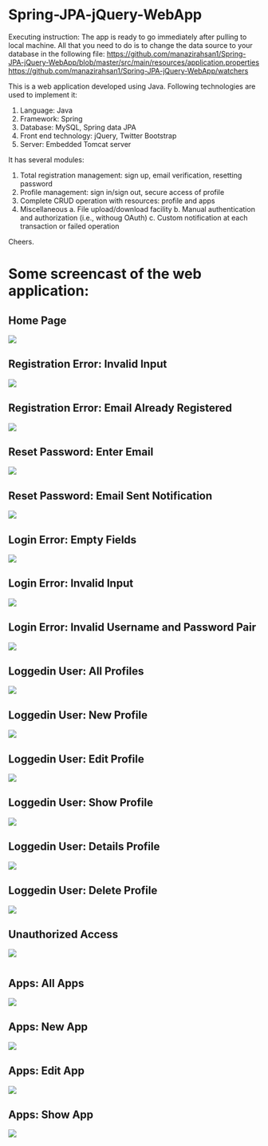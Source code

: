 # Spring-JPA-jQuery-WebApp

Executing instruction:
The app is ready to go immediately after pulling to local machine. All that you need to do is to change the data source to your database in the following file:
https://github.com/manazirahsan1/Spring-JPA-jQuery-WebApp/blob/master/src/main/resources/application.properties
https://github.com/manazirahsan1/Spring-JPA-jQuery-WebApp/watchers

This is a web application developed using Java. Following technologies are used to implement it:
1. Language: Java
2. Framework: Spring
3. Database: MySQL, Spring data JPA
4. Front end technology: jQuery, Twitter Bootstrap
5. Server: Embedded Tomcat server


It has several modules:
1. Total registration management: sign up, email verification, resetting password
2. Profile management: sign in/sign out, secure access of profile
3. Complete CRUD operation with resources: profile and apps
4. Miscellaneous
  a. File upload/download facility
  b. Manual authentication and authorization (i.e., withoug OAuth)
  c. Custom notification at each transaction or failed operation

Cheers.


# Some screencast of the web application:
<h2>Home Page</h2>
<img src="images/landing_page.PNG">

<h2>Registration Error: Invalid Input</h2>
<img src="images/registration_error.PNG">
<h2>Registration Error: Email Already Registered</h2>
<img src="images/registration_returned_user_error.PNG">

<h2>Reset Password: Enter Email</h2>
<img src="images/reset_password_send_email.PNG">
<h2>Reset Password: Email Sent Notification</h2>
<img src="images/reset_password_email_has_been_sent.PNG">

<h2>Login Error: Empty Fields</h2>
<img src="images/login_error_empty_fields.PNG">
<h2>Login Error: Invalid Input</h2>
<img src="images/login_error_invalid_data.PNG">
<h2>Login Error: Invalid Username and Password Pair</h2>
<img src="images/login_error_from_database.PNG">

<h2>Loggedin User: All Profiles</h2>
<img src="images/loggedin_user_list_profiles.PNG">
<h2>Loggedin User: New Profile</h2>
<img src="images/loggedin_user_new_profile.PNG">
<h2>Loggedin User: Edit Profile</h2>
<img src="images/loggedin_user_edit_profile.PNG">
<h2>Loggedin User: Show Profile</h2>
<img src="images/loggedin_user_show_profile.PNG">
<h2>Loggedin User: Details Profile</h2>
<img src="images/loggedin_user_show_profile_inline.PNG">
<h2>Loggedin User: Delete Profile</h2>
<img src="images/loggedin_user_delete_profile.PNG">


<h2>Unauthorized Access</h2>
<img src="images/unauthorized_access.PNG">

#
<h2>Apps: All Apps</h2>
<img src="images/apps_list.PNG">
<h2>Apps: New App</h2>
<img src="images/apps_new.PNG">
<h2>Apps: Edit App</h2>
<img src="images/apps_edit.PNG">
<h2>Apps: Show App</h2>
<img src="images/apps_show.PNG">
